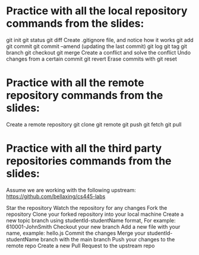 # Practice with all the local repository commands from the slides:

git init
git status
git diff
Create .gitignore file, and notice how it works
git add
git commit
git commit –amend (updating the last commit)
git log
git tag
git branch
git checkout
git merge
Create a conflict and solve the conflict
Undo changes from a certain commit git revert
Erase commits with git reset

# Practice with all the remote repository commands from the slides:

Create a remote repository
git clone
git remote
git push
git fetch
git pull
# Practice with all the third party repositories commands from the slides:
Assume we are working with the following upstream: https://github.com/bellaxing/cs445-labs

Star the repository
Watch the repository for any changes
Fork the repository
Clone your forked repository into your local machine
Create a new topic branch using studentId-studentName format, For example: 610001-JohnSmith
Checkout your new branch
Add a new file with your name, example: hello.js
Commit the changes
Merge your studentId-studentName branch with the main branch
Push your changes to the remote repo
Create a new Pull Request to the upstream repo